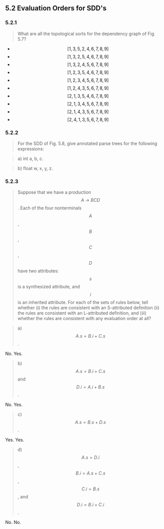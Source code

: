## 5.2 Evaluation Orders for SDD's

### 5.2.1

> What are all the topological sorts for the dependency graph of Fig. 5.7?

* $$[1, 3, 5, 2, 4, 6, 7, 8, 9]$$
* $$[1, 3, 2, 5, 4, 6, 7, 8, 9]$$
* $$[1, 3, 2, 4, 5, 6, 7, 8, 9]$$
* $$[1, 2, 3, 5, 4, 6, 7, 8, 9]$$
* $$[1, 2, 3, 4, 5, 6, 7, 8, 9]$$
* $$[1, 2, 4, 3, 5, 6, 7, 8, 9]$$
* $$[2, 1, 3, 5, 4, 6, 7, 8, 9]$$
* $$[2, 1, 3, 4, 5, 6, 7, 8, 9]$$
* $$[2, 1, 4, 3, 5, 6, 7, 8, 9]$$
* $$[2, 4, 1, 3, 5, 6, 7, 8, 9]$$

### 5.2.2

> For the SDD of Fig. 5.8, give annotated parse trees for the following expressions:

> a) int a, b, c.

> b) float w, x, y, z.

### 5.2.3

> Suppose that we have a production $$A~\rightarrow~BCD$$. Each of the four nonterminals $$A$$, $$B$$, $$C$$, $$D$$ have two attributes: $$s$$ is a synthesized attribute, and $$i$$ is an inherited attribute. For each of the sets of rules below, tell whether (i) the rules are consistent with an S-attributed definition (ii) the rules are consistent with an L-attributed definition, and (iii) whether the rules are consistent with any evaluation order at all?

> a) $$A.s = B.i + C.s$$.

No. Yes.

> b) $$A.s = B.i + C.s$$ and $$D.i = A.i + B.s$$.

No. Yes.

> c) $$A.s = B.s + D.s$$.

Yes. Yes.

> d) $$A.s = D.i$$, $$B.i = A.s + C.s$$, $$C.i = B.s$$, and $$D.i = B.i + C.i$$.

No. No.
